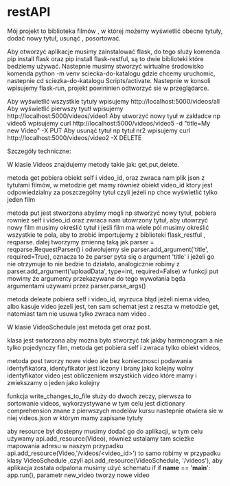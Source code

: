 # restAPI 
Mój projekt to biblioteka filmów , w której możemy wyświetlić obecne tytuły, dodać nowy tytuł, usunąć , posortować.

Aby otworzyć aplikacje musimy zainstalować flask, do tego służy komenda pip install flask oraz pip install flask-restful, są to dwie biblioteki które bedziemy używać.
Nastepnie musimy stworzyć wirtualne środowisko komenda python -m venv sciecka-do-katalogu gdzie chcemy uruchomic, nastepnie cd sciezka-do-katalogu Scripts/activate.
Nastepnie w konsoli wpisujemy flask-run, projekt powininien odtworzyć sie w przeglądarce.

Aby wyświetlić wszystkie tytuły wpisujemy http://localhost:5000/videos/all
Aby wyświetlić pierwszy tyutł wpisujemy http://localhost:5000/videos/video1
Aby utworzyć nowy tyuł w zakładce np video5 wpisujemy curl http://localhost:5000/videos/video5 -d "title=My new Video" -X PUT
Aby usunąć tytuł np tytuł nr2 wpisujemy  curl http://localhost:5000/videos/video2 -X DELETE







Szczegóły techniczne:

W klasie Videos znajdujemy metody takie jak: get,put,delete.

metoda get pobiera obiekt self i video_id, oraz zwraca nam plik json z tytułami filmów,
w metodzie get mamy również obiekt video_id ktory jest odpowiedzialny za poszczególny tytuł czyli jeżeli np chce wyświetlić tylko jeden film

metoda put jest stworzona abyśmy mogli np stworzyć nowy tytuł, pobiera rownież self i video_id oraz zwraca nam utowrzony tytuł,
aby utowrzyć nowy film musimy określić tytuł i jeśli film ma wiele pól musimy określić wszystkie te pola, aby to zrobić importujemy z biblioteki flask_restful , reqparse.
dalej tworzymy zmienną taką jak parser = reqparse.RequestParser() i odwołujemy sie parser.add_argument('title', required=True), 
oznacza to że parser pyta się o argument 'title' i jeżeli go nie otrzymuje to nie bedzie to działało, analogicznie robimy z parser.add_argument('uploadData', type=int, required=False)
w funkcji put mowimy że argumenty przekazywane do tego wywołania będa argumentami uzywami przez parser.parse_args()

metoda deleate pobiera self i video_id, wyrzuca błąd jeżeli niema video, albo kasuje video jezeli jest, ten sam schemat jest z reszta w metodzie get, natomiast tam nie usuwa tylko zwraca nam video .



W klasie VideoSchedule jest metoda get oraz post.

klasa jest swtorzona aby można było stworzyć tak jakby harmonogram a nie tylko pojedynczy film,
metoda get pobiera self i zwraca tylko obiekt videos,

metoda post tworzy nowe video ale bez koniecznosci podawania identyfikatora, identyfikator jest liczony i brany jako kolejny wolny
identyfikator video jest obliczeniem wszystkich video które mamy i zwiekszamy o jeden jako kolejny



funkcja write_changes_to_file służy do dwoch zeczy, pierwsza to sortowanie videos, wykorzystywane w tym celu jest dictionary comprehension znane z pierwszych modelów kursu
nastepnie otwiera sie w niej videos.json w którym mamy zapisane tytuły


aby resource był dostepny musimy dodać go do aplikacji, w tym celu używamy api.add_resource(Video),
również ustalamy tam scieżke mapowania adresu w naszym przypadku api.add_resource(Video,'/videos/<video_id>')
to samo robimy w przypadku klasy VideoSchedule ,czyli api.add_resource(VideoSchedule, '/videos'),
aby aplikacja została odpalona musimy użyć schematu if if __name__ == '__main__': app.run(),
parametr new_video tworzy nowe video



